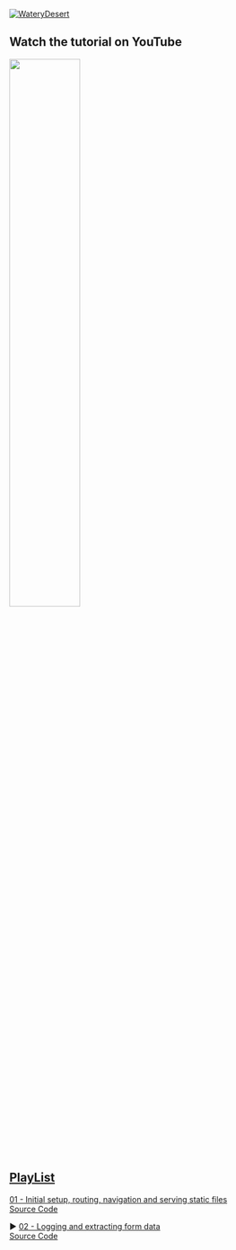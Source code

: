<div align="left">

[![WateryDesert](https://img.shields.io/badge/WateryDesert-Website-F8D977?style=for-the-badge)](https://waterydesert.com)
</div>

## Watch the tutorial on YouTube

<div align="left">
      <a href="https://youtu.be/IbuNH9hm7ac">
         <img src="https://img.youtube.com/vi/IbuNH9hm7ac/0.jpg" style="width:50%;">
      </a>
</div>

## [PlayList](https://www.youtube.com/playlist?list=PLo5Oa5DU0IYnXbSRNQrFrAW804drtEqeU)

[01 - Initial setup, routing, navigation and serving static files](https://youtu.be/LS7N9P16ppk) <br>
[Source Code](https://github.com/watery-desert/axum_askama_tutorial/tree/01)

▶️ [02 - Logging and extracting form data](https://youtu.be/IbuNH9hm7ac) <br>
[Source Code](https://github.com/watery-desert/axum_askama_tutorial/tree/02)